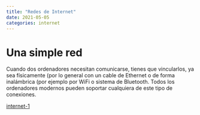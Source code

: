 ```yaml
---
title: "Redes de Internet"
date: 2021-05-05
categories: internet
---
```


# Una simple red

Cuando dos ordenadores necesitan comunicarse, tienes que vincularlos, ya sea físicamente (por lo general con un cable de Ethernet o de forma inalámbrica (por ejemplo por WiFi o sistema de Bluetooth. Todos los ordenadores modernos pueden soportar cualquiera de este tipo de conexiones.

[internet-1](internet-1.md)